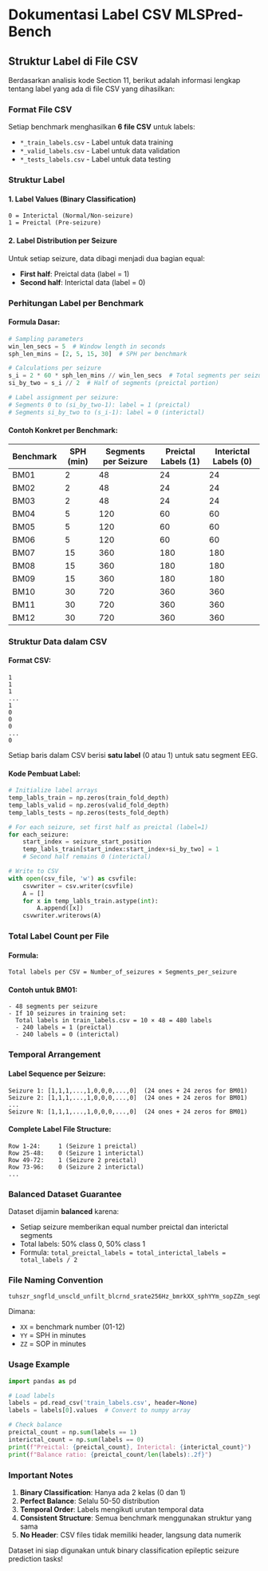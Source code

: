 # Dokumentasi Label CSV MLSPred-Bench

## Struktur Label di File CSV

Berdasarkan analisis kode Section 11, berikut adalah informasi lengkap tentang label yang ada di file CSV yang dihasilkan:

### **Format File CSV**

Setiap benchmark menghasilkan **6 file CSV** untuk labels:
- `*_train_labels.csv` - Label untuk data training
- `*_valid_labels.csv` - Label untuk data validation
- `*_tests_labels.csv` - Label untuk data testing

### **Struktur Label**

#### **1. Label Values (Binary Classification)**
```
0 = Interictal (Normal/Non-seizure)
1 = Preictal (Pre-seizure)
```

#### **2. Label Distribution per Seizure**
Untuk setiap seizure, data dibagi menjadi dua bagian equal:
- **First half**: Preictal data (label = 1)
- **Second half**: Interictal data (label = 0)

### **Perhitungan Label per Benchmark**

#### **Formula Dasar:**
```python
# Sampling parameters
win_len_secs = 5  # Window length in seconds
sph_len_mins = [2, 5, 15, 30]  # SPH per benchmark

# Calculations per seizure
s_i = 2 * 60 * sph_len_mins // win_len_secs  # Total segments per seizure
si_by_two = s_i // 2  # Half of segments (preictal portion)

# Label assignment per seizure:
# Segments 0 to (si_by_two-1): label = 1 (preictal)
# Segments si_by_two to (s_i-1): label = 0 (interictal)
```

#### **Contoh Konkret per Benchmark:**

| Benchmark | SPH (min) | Segments per Seizure | Preictal Labels (1) | Interictal Labels (0) |
|-----------|-----------|---------------------|--------------------|--------------------|
| BM01      | 2         | 48                  | 24                 | 24                 |
| BM02      | 2         | 48                  | 24                 | 24                 |
| BM03      | 2         | 48                  | 24                 | 24                 |
| BM04      | 5         | 120                 | 60                 | 60                 |
| BM05      | 5         | 120                 | 60                 | 60                 |
| BM06      | 5         | 120                 | 60                 | 60                 |
| BM07      | 15        | 360                 | 180                | 180                |
| BM08      | 15        | 360                 | 180                | 180                |
| BM09      | 15        | 360                 | 180                | 180                |
| BM10      | 30        | 720                 | 360                | 360                |
| BM11      | 30        | 720                 | 360                | 360                |
| BM12      | 30        | 720                 | 360                | 360                |

### **Struktur Data dalam CSV**

#### **Format CSV:**
```csv
1
1
1
...
1
0
0
0
...
0
```

Setiap baris dalam CSV berisi **satu label** (0 atau 1) untuk satu segment EEG.

#### **Kode Pembuat Label:**
```python
# Initialize label arrays
temp_labls_train = np.zeros(train_fold_depth)
temp_labls_valid = np.zeros(valid_fold_depth)
temp_labls_tests = np.zeros(tests_fold_depth)

# For each seizure, set first half as preictal (label=1)
for each_seizure:
    start_index = seizure_start_position
    temp_labls_train[start_index:start_index+si_by_two] = 1
    # Second half remains 0 (interictal)

# Write to CSV
with open(csv_file, 'w') as csvfile:
    csvwriter = csv.writer(csvfile)
    A = []
    for x in temp_labls_train.astype(int):
        A.append([x])
    csvwriter.writerows(A)
```

### **Total Label Count per File**

#### **Formula:**
```
Total labels per CSV = Number_of_seizures × Segments_per_seizure
```

#### **Contoh untuk BM01:**
```
- 48 segments per seizure
- If 10 seizures in training set:
  Total labels in train_labels.csv = 10 × 48 = 480 labels
  - 240 labels = 1 (preictal)
  - 240 labels = 0 (interictal)
```

### **Temporal Arrangement**

#### **Label Sequence per Seizure:**
```
Seizure 1: [1,1,1,...,1,0,0,0,...,0]  (24 ones + 24 zeros for BM01)
Seizure 2: [1,1,1,...,1,0,0,0,...,0]  (24 ones + 24 zeros for BM01)
...
Seizure N: [1,1,1,...,1,0,0,0,...,0]  (24 ones + 24 zeros for BM01)
```

#### **Complete Label File Structure:**
```
Row 1-24:     1 (Seizure 1 preictal)
Row 25-48:    0 (Seizure 1 interictal)
Row 49-72:    1 (Seizure 2 preictal)
Row 73-96:    0 (Seizure 2 interictal)
...
```

### **Balanced Dataset Guarantee**

Dataset dijamin **balanced** karena:
- Setiap seizure memberikan equal number preictal dan interictal segments
- Total labels: 50% class 0, 50% class 1
- Formula: `total_preictal_labels = total_interictal_labels = total_labels / 2`

### **File Naming Convention**

```
tuhszr_sngfld_unscld_unfilt_blcrnd_srate256Hz_bmrkXX_sphYYm_sopZZm_seg05s_ovr00s_fold00_tuhstd_[train|valid|tests]_labels.csv
```

Dimana:
- `XX` = benchmark number (01-12)
- `YY` = SPH in minutes
- `ZZ` = SOP in minutes

### **Usage Example**

```python
import pandas as pd

# Load labels
labels = pd.read_csv('train_labels.csv', header=None)
labels = labels[0].values  # Convert to numpy array

# Check balance
preictal_count = np.sum(labels == 1)
interictal_count = np.sum(labels == 0)
print(f"Preictal: {preictal_count}, Interictal: {interictal_count}")
print(f"Balance ratio: {preictal_count/len(labels):.2f}")
```

### **Important Notes**

1. **Binary Classification**: Hanya ada 2 kelas (0 dan 1)
2. **Perfect Balance**: Selalu 50-50 distribution
3. **Temporal Order**: Labels mengikuti urutan temporal data
4. **Consistent Structure**: Semua benchmark menggunakan struktur yang sama
5. **No Header**: CSV files tidak memiliki header, langsung data numerik

Dataset ini siap digunakan untuk binary classification epileptic seizure prediction tasks!

